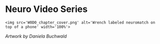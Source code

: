 # Neuro Video Series

 ````{div} full-width 
 <img src='W0D0_chapter_cover.png' alt='Wrench labeled neuromatch on top of a phone' width='100%'> 
```` 

*Artwork by Daniela Buchwald*
